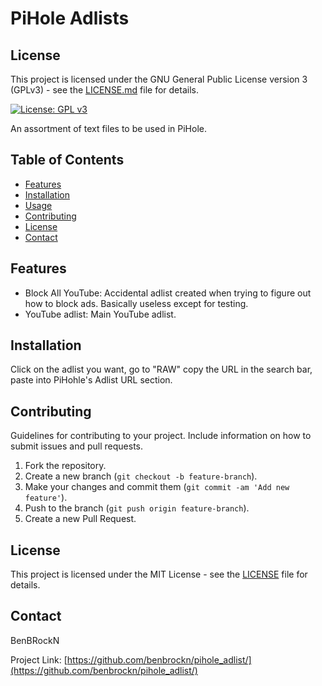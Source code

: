 # PiHole Adlists

## License

This project is licensed under the GNU General Public License version 3 (GPLv3) - see the [LICENSE.md](LICENSE.md) file for details.

[![License: GPL v3](https://img.shields.io/badge/License-GPLv3-blue.svg)](https://www.gnu.org/licenses/gpl-3.0)


An assortment of text files to be used in PiHole.

## Table of Contents

- [Features](#features)
- [Installation](#installation)
- [Usage](#usage)
- [Contributing](#contributing)
- [License](#license)
- [Contact](#contact)

## Features

- Block All YouTube: Accidental adlist created when trying to figure out how to block ads. Basically useless except for testing.
- YouTube adlist: Main YouTube adlist.

## Installation

Click on the adlist you want, go to "RAW" copy the URL in the search bar, paste into PiHohle's Adlist URL section.

## Contributing

Guidelines for contributing to your project. Include information on how to submit issues and pull requests.

1. Fork the repository.
2. Create a new branch (`git checkout -b feature-branch`).
3. Make your changes and commit them (`git commit -am 'Add new feature'`).
4. Push to the branch (`git push origin feature-branch`).
5. Create a new Pull Request.

## License

This project is licensed under the MIT License - see the [LICENSE](LICENSE) file for details.

## Contact

BenBRockN

Project Link: [https://github.com/benbrockn/pihole_adlist/](https://github.com/benbrockn/pihole_adlist/)
